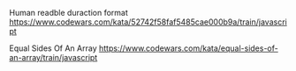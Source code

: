 Human readble duraction format
https://www.codewars.com/kata/52742f58faf5485cae000b9a/train/javascript

Equal Sides Of An Array 
https://www.codewars.com/kata/equal-sides-of-an-array/train/javascript
